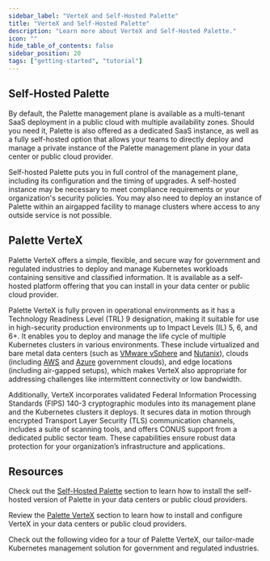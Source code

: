 ```yaml
---
sidebar_label: "VerteX and Self-Hosted Palette"
title: "VerteX and Self-Hosted Palette"
description: "Learn more about VerteX and Self-Hosted Palette."
icon: ""
hide_table_of_contents: false
sidebar_position: 20
tags: ["getting-started", "tutorial"]
---
```


## Self-Hosted Palette

By default, the Palette management plane is available as a multi-tenant SaaS deployment in a public cloud with multiple
availability zones. Should you need it, Palette is also offered as a dedicated SaaS instance, as well as a fully
self-hosted option that allows your teams to directly deploy and manage a private instance of the Palette management
plane in your data center or public cloud provider.

Self-hosted Palette puts you in full control of the management plane, including its configuration and the timing of
upgrades. A self-hosted instance may be necessary to meet compliance requirements or your organization's security
policies. You may also need to deploy an instance of Palette within an airgapped facility to manage clusters where
access to any outside service is not possible.

## Palette VerteX

Palette VerteX offers a simple, flexible, and secure way for government and regulated industries to deploy and manage
Kubernetes workloads containing sensitive and classified information. It is available as a self-hosted platform offering
that you can install in your data center or public cloud provider.

Palette VerteX is fully proven in operational environments as it has a Technology Readiness Level (TRL) 9 designation,
making it suitable for use in high-security production environments up to Impact Levels (IL) 5, 6, and 6+. It enables
you to deploy and manage the life cycle of multiple Kubernetes clusters in various environments. These include
virtualized and bare metal data centers (such as [VMware vSphere](https://www.vmware.com/products/vsphere.html) and
[Nutanix](https://www.nutanix.com/)), clouds (including [AWS](https://aws.amazon.com/govcloud-us/) and
[Azure](https://azure.microsoft.com/en-ca/explore/global-infrastructure/government) government clouds), and edge
locations (including air-gapped setups), which makes VerteX also appropriate for addressing challenges like intermittent
connectivity or low bandwidth.

Additionally, VerteX incorporates validated Federal Information Processing Standards (FIPS) 140-3 cryptographic modules
into its management plane and the Kubernetes clusters it deploys. It secures data in motion through encrypted Transport
Layer Security (TLS) communication channels, includes a suite of scanning tools, and offers CONUS support from a
dedicated public sector team. These capabilities ensure robust data protection for your organization’s infrastructure
and applications.

## Resources

Check out the [Self-Hosted Palette](../../../self-hosted-setup/palette/palette.md) section to learn how to install the
self-hosted version of Palette in your data centers or public cloud providers.

Review the [Palette VerteX](../../../self-hosted-setup/vertex/vertex.md) section to learn how to install and configure
VerteX in your data centers or public cloud providers.

Check out the following video for a tour of Palette VerteX, our tailor-made Kubernetes management solution for
government and regulated industries.

<br />

<YouTube url="https://www.youtube.com/embed/7tAJHTwX8CI" title="Demo | Palette VerteX overview" />
